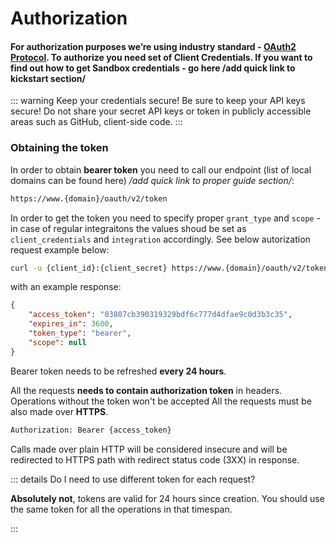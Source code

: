 # Authorization



#### For authorization purposes we’re using industry standard - [**OAuth2 Protocol**](https://oauth.net/2/). To authorize you need set of **Client Credentials**. If you want to find out how to get Sandbox credentials - go here /add quick link to kickstart section/



::: warning Keep your credentials secure!
Be sure to keep your API keys secure! Do not share your secret API keys or token in publicly accessible areas such as GitHub, client-side code.
:::



### Obtaining the token

In order to obtain **bearer token** you need to call our endpoint (list of local domains can be found here) */add quick link to proper guide section/*:

```bash
https://www.{domain}/oauth/v2/token
```

In order to get the token you need to specify proper `grant_type` and `scope` - in case of regular integraitons the values shoud be set as `client_credentials` and `integration` accordingly. See below autorization request example below:

```bash
curl -u {client_id}:{client_secret} https://www.{domain}/oauth/v2/token -d 'grant_type=client_credentials&scope=integration'
```

with an example response:

```json
{
    "access_token": "03807cb390319329bdf6c777d4dfae9c0d3b3c35",
    "expires_in": 3600,
    "token_type": "bearer",
    "scope": null
}
```

Bearer token needs to be refreshed **every 24 hours**. 

All the requests **needs to contain authorization token** in headers. Operations without the token won't be accepted All the requests must be also made over **HTTPS**. 

```bash
Authorization: Bearer {access_token}
```

Calls made over plain HTTP will be considered insecure and will be redirected to HTTPS path with redirect status code (3XX) in response. 

::: details Do I need to use different token for each request?

**Absolutely not**, tokens are valid for 24 hours since creation. You should use the same token for all the operations in that timespan.

:::

